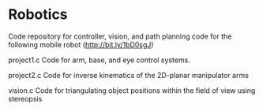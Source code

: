 Robotics
========

Code repository for controller, vision, and path planning code for the following mobile robot (http://bit.ly/1bD0sgJ)

project1.c
  Code for arm, base, and eye control systems.
  
project2.c
  Code for inverse kinematics of the 2D-planar manipulator arms

vision.c
  Code for triangulating object positions within the field of view using stereopsis
